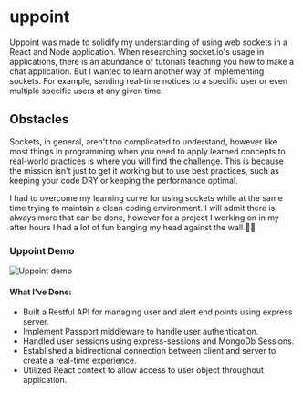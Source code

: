# uppoint

Uppoint was made to solidify my understanding of using web sockets in a React and Node application. When researching socket.io's usage in applications, there is an abundance of tutorials teaching you how to make a chat application. But I wanted to learn another way of implementing sockets. For example, sending real-time notices to a specific user or even multiple specific users at any given time.

## Obstacles

Sockets, in general, aren't too complicated to understand, however like most things in programming when you need to apply learned concepts to real-world practices is where you will find the challenge. This is because the mission isn't just to get it working but to use best practices, such as keeping your code DRY or keeping the performance optimal.

I had to overcome my learning curve for using sockets while at the same time trying to maintain a clean coding environment. I will admit there is always more that can be done, however for a project I working on in my after hours I had a lot of fun banging my head against the wall :face_with_spiral_eyes:

### Uppoint Demo

![Uppoint demo](https://user-images.githubusercontent.com/16828559/192122227-5bc3da1d-753d-4797-b2af-2bb516495e73.gif)


#### What I've Done:

- Built a Restful API for managing user and alert end points using express server.
- Implement Passport middleware to handle user authentication.
- Handled user sessions using express-sessions and MongoDb Sessions.
- Established a bidirectional connection between client and server to create a real-time experience.
- Utilized React context to allow access to user object throughout application.

